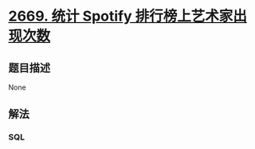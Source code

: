 # [2669. 统计 Spotify 排行榜上艺术家出现次数](https://leetcode-cn.com/problems/count-artist-occurrences-on-spotify-ranking-list)



## 题目描述

<!-- 这里写题目描述 -->

None

## 解法

<!-- 这里可写通用的实现逻辑 -->

<!-- tabs:start -->

### **SQL**

<!-- 这里可写当前语言的特殊实现逻辑 -->

```sql

```

<!-- tabs:end -->
